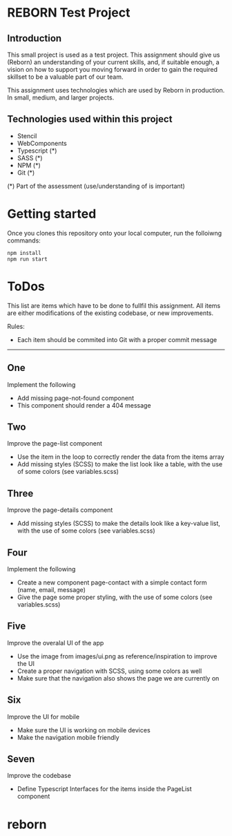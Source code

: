 # REBORN Test Project

## Introduction

This small project is used as a test project. This assignment should give us (Reborn) an understanding of your current skills, and, if suitable enough, a vision on how to support you moving forward in order to gain the required skillset to be a valuable part of our team.

This assignment uses technologies which are used by Reborn in production. In small, medium, and larger projects.

## Technologies used within this project

- Stencil
- WebComponents
- Typescript (*)
- SASS (*)
- NPM (*)
- Git (*)

(*) Part of the assessment (use/understanding of is important)

# Getting started

Once you clones this repository onto your local computer, run the folloiwng commands:

```:bash
npm install
npm run start
```

# ToDos

This list are items which have to be done to fullfil this assignment. All items are either modifications of the existing codebase, or new improvements.

Rules:

- Each item should be commited into Git with a proper commit message

---

## One

Implement the following

- Add missing page-not-found component
- This component should render a 404 message

## Two

Improve the page-list component

- Use the item in the loop to correctly render the data from the items array
- Add missing styles (SCSS) to make the list look like a table, with the use of some colors (see variables.scss)

## Three

Improve the page-details component

- Add missing styles (SCSS) to make the details look like a key-value list, with the use of some colors (see variables.scss)

## Four

Implement the following

- Create a new component page-contact with a simple contact form (name, email, message)
- Give the page some proper styling, with the use of some colors (see variables.scss)

## Five

Improve the overalal UI of the app

- Use the image from images/ui.png as reference/inspiration to improve the UI
- Create a proper navigation with SCSS, using some colors as well
- Make sure that the navigation also shows the page we are currently on

## Six

Improve the UI for mobile

- Make sure the UI is working on mobile devices
- Make the navigation mobile friendly

## Seven

Improve the codebase

- Define Typescript Interfaces for the items inside the PageList component
# reborn
